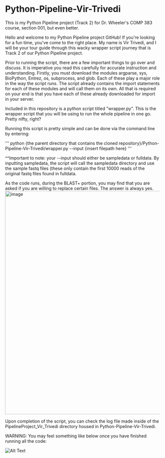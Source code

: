 # Python-Pipeline-Vir-Trivedi
This is my Python Pipeline project (Track 2) for Dr. Wheeler's COMP 383 course, section 001, but even better.

Hello and welcome to my Python Pipeline project GitHub! If you're looking for a fun time, you've come to the right place.
My name is Vir Trivedi, and I will be your tour guide through this wacky wrapper script journey that is Track 2 of our Python Pipeline project.

Prior to running the script, there are a few important things to go over and discuss. It is imperative you read this carefully for accurate instruction and understanding.
Firstly, you must download the modules argparse, sys, BioPython, Entrez, os, subprocess, and glob. Each of these play a major role in the way the script runs. The script already contains the import statements for each of these modules and will call them on its own. All that is required on your end is that you have each of these already downloaded for import in your server.

Included in this repository is a python script titled "wrapper.py". This is the wrapper script that you will be using to run the whole pipeline in one go. Pretty nifty, right?

Running this script is pretty simple and can be done via the command line by entering:

'''
python {the parent directory that contains the cloned repository}/Python-Pipeline-Vir-Trivedi/wrapper.py --input {insert filepath here}
'''

^^Important to note: your --input should either be sampledata or fulldata. By inputting sampledata, the script will call the sampledata directory and use the sample fastq files (these only contain the first 10000 reads of the original fastq files found in fulldata.

As the code runs, during the BLAST+ portion, you may find that you are asked if you are willing to replace certain files. The answer is always yes.
<img width="728" alt="image" src="https://github.com/riv-eting/Python-Pipeline-Vir-Trivedi/assets/118252671/4663979d-f400-4775-bce8-e9c500dc0fcb">

Upon completion of the script, you can check the log file made inside of the PipelineProject_Vir_Trivedi directory housed in Python-Pipeline-Vir-Trivedi.

WARNING: You may feel something like below once you have finished running all the code:

![Alt Text](https://giphy.com/gifs/paper-triangles-yes-sure-approve-mCIjCgs3nWQWfJZvPA)


